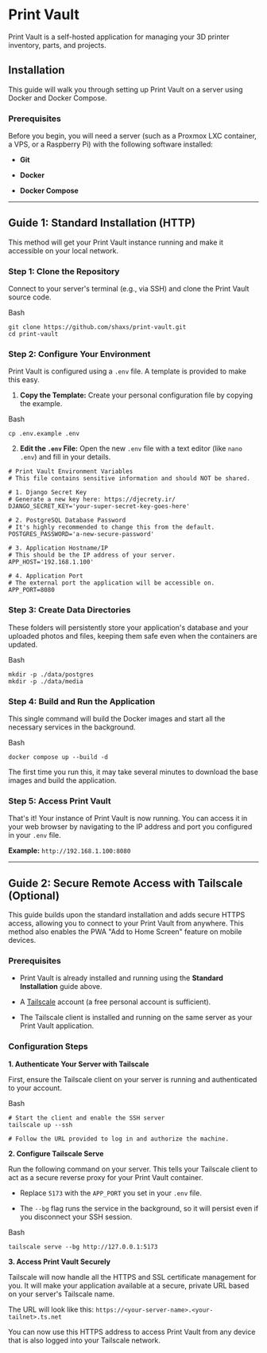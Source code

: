 # Print Vault

Print Vault is a self-hosted application for managing your 3D printer inventory, parts, and projects.

## Installation

This guide will walk you through setting up Print Vault on a server using Docker and Docker Compose.

### Prerequisites

Before you begin, you will need a server (such as a Proxmox LXC container, a VPS, or a Raspberry Pi) with the following software installed:

- **Git**
  
- **Docker**
  
- **Docker Compose**
  

---

## Guide 1: Standard Installation (HTTP)

This method will get your Print Vault instance running and make it accessible on your local network.

### Step 1: Clone the Repository

Connect to your server's terminal (e.g., via SSH) and clone the Print Vault source code.

Bash

```
git clone https://github.com/shaxs/print-vault.git
cd print-vault
```

### Step 2: Configure Your Environment

Print Vault is configured using a `.env` file. A template is provided to make this easy.

1. **Copy the Template:** Create your personal configuration file by copying the example.
  
  Bash
  
  ```
  cp .env.example .env
  ```
  
2. **Edit the `.env` File:** Open the new `.env` file with a text editor (like `nano .env`) and fill in your details.
  
  ```
  # Print Vault Environment Variables
  # This file contains sensitive information and should NOT be shared.
  
  # 1. Django Secret Key
  # Generate a new key here: https://djecrety.ir/
  DJANGO_SECRET_KEY='your-super-secret-key-goes-here'
  
  # 2. PostgreSQL Database Password
  # It's highly recommended to change this from the default.
  POSTGRES_PASSWORD='a-new-secure-password'
  
  # 3. Application Hostname/IP
  # This should be the IP address of your server.
  APP_HOST='192.168.1.100'
  
  # 4. Application Port
  # The external port the application will be accessible on.
  APP_PORT=8080
  ```
  

### Step 3: Create Data Directories

These folders will persistently store your application's database and your uploaded photos and files, keeping them safe even when the containers are updated.

Bash

```
mkdir -p ./data/postgres
mkdir -p ./data/media
```

### Step 4: Build and Run the Application

This single command will build the Docker images and start all the necessary services in the background.

Bash

```
docker compose up --build -d
```

The first time you run this, it may take several minutes to download the base images and build the application.

### Step 5: Access Print Vault

That's it! Your instance of Print Vault is now running. You can access it in your web browser by navigating to the IP address and port you configured in your `.env` file.

**Example:** `http://192.168.1.100:8080`

---

## Guide 2: Secure Remote Access with Tailscale (Optional)

This guide builds upon the standard installation and adds secure HTTPS access, allowing you to connect to your Print Vault from anywhere. This method also enables the PWA "Add to Home Screen" feature on mobile devices.

### Prerequisites

- Print Vault is already installed and running using the **Standard Installation** guide above.
  
- A [Tailscale](https://tailscale.com/) account (a free personal account is sufficient).
  
- The Tailscale client is installed and running on the same server as your Print Vault application.
  

### Configuration Steps

**1. Authenticate Your Server with Tailscale**

First, ensure the Tailscale client on your server is running and authenticated to your account.

Bash

```
# Start the client and enable the SSH server
tailscale up --ssh

# Follow the URL provided to log in and authorize the machine.
```

**2. Configure Tailscale Serve**

Run the following command on your server. This tells your Tailscale client to act as a secure reverse proxy for your Print Vault container.

- Replace `5173` with the `APP_PORT` you set in your `.env` file.
  
- The `--bg` flag runs the service in the background, so it will persist even if you disconnect your SSH session.
  

Bash

```
tailscale serve --bg http://127.0.0.1:5173
```

**3. Access Print Vault Securely**

Tailscale will now handle all the HTTPS and SSL certificate management for you. It will make your application available at a secure, private URL based on your server's Tailscale name.

The URL will look like this: `https://<your-server-name>.<your-tailnet>.ts.net`

You can now use this HTTPS address to access Print Vault from any device that is also logged into your Tailscale network.

